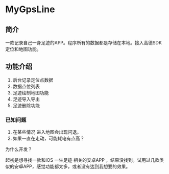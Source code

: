 # MyGpsLine

## 简介
一款记录自己一身足迹的APP。程序所有的数据都是存储在本地。接入高德SDK定位和地图功能。
## 功能介绍
1. 后台记录定位点数据
2. 数据点位列表
3. 足迹绘制地图功能
4. 足迹导入导出
5. 足迹删除功能

### 已知问题
1. 在某些情况 进入地图会出现闪退。
2. 如果一直在走动，可能耗电有点高？


为什么开发？

起初是想寻找一款和IOS 一生足迹 相关的安卓APP ，结果没找到。试用过几款类似的安卓APP，感觉功能都太多，或者没有达到我想要的效果。

